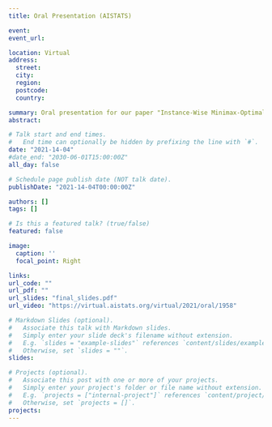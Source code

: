 ```yaml
---
title: Oral Presentation (AISTATS)

event: 
event_url: 

location: Virtual
address:
  street: 
  city: 
  region: 
  postcode: 
  country: 

summary: Oral presentation for our paper "Instance-Wise Minimax-Optimal Algorithms for Logistic Bandits".
abstract: 

# Talk start and end times.
#   End time can optionally be hidden by prefixing the line with `#`.
date: "2021-14-04"
#date_end: "2030-06-01T15:00:00Z"
all_day: false

# Schedule page publish date (NOT talk date).
publishDate: "2021-14-04T00:00:00Z"

authors: []
tags: []

# Is this a featured talk? (true/false)
featured: false

image:
  caption: ''
  focal_point: Right

links:
url_code: ""
url_pdf: ""
url_slides: "final_slides.pdf"
url_video: "https://virtual.aistats.org/virtual/2021/oral/1958"

# Markdown Slides (optional).
#   Associate this talk with Markdown slides.
#   Simply enter your slide deck's filename without extension.
#   E.g. `slides = "example-slides"` references `content/slides/example-slides.md`.
#   Otherwise, set `slides = ""`.
slides:

# Projects (optional).
#   Associate this post with one or more of your projects.
#   Simply enter your project's folder or file name without extension.
#   E.g. `projects = ["internal-project"]` references `content/project/deep-learning/index.md`.
#   Otherwise, set `projects = []`.
projects:
---
```


